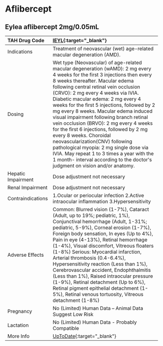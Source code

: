 # Aflibercept

## Eylea aflibercept 2mg/0.05mL

| TAH Drug Code      | [IEYL](https://www.tahsda.org.tw/drugs/hissearch.php?drug_code=IEYL){:target="_blank"}                                                                                                                                                                                                                                                                                                                                                                                                                                                                                                                                                                                                                                                       |
|:-------------------|:---------------------------------------------------------------------------------------------------------------------------------------------------------------------------------------------------------------------------------------------------------------------------------------------------------------------------------------------------------------------------------------------------------------------------------------------------------------------------------------------------------------------------------------------------------------------------------------------------------------------------------------------------------------------------------------------------------------------------------------------|
| Indications        | Treatment of neovascular (wet) age-related macular degeneration (AMD).                                                                                                                                                                                                                                                                                                                                                                                                                                                                                                                                                                                                                                                                       |
| Dosing             | Wet type (Neovascular) of age-related macular degeneration (wAMD): 2 mg every 4 weeks for the first 3 injections then every 8 weeks thereafter. Macular edema following central retinal vein occlusion (CRVO): 2 mg every 4 weeks via IVIA. Diabetic macular edema: 2 mg every 4 weeks for the first 5 injections, followed by 2 mg every 8 weeks. Macular edema induced visual impairment following branch retinal vein occlusion (BRVO): 2 mg every 4 weeks for the first 6 injections, followed by 2 mg every 8 weeks. Choroidal neovascularization(CNV) following pathological myopia: 2 mg single dose via IVIA. May repeat 1 to 3 times a year with the 1 month- interval according to the doctor's judgment on vision and/or anatomy. |
| Hepatic Impairment | Dose adjustment not necessary                                                                                                                                                                                                                                                                                                                                                                                                                                                                                                                                                                                                                                                                                                                |
| Renal Impairment   | Dose adjustment not necessary                                                                                                                                                                                                                                                                                                                                                                                                                                                                                                                                                                                                                                                                                                                |
| Contraindications  | 1.Ocular or periocular infection 2.Active intraocular inflammation 3.Hypersensitivity                                                                                                                                                                                                                                                                                                                                                                                                                                                                                                                                                                                                                                                        |
| Adverse Effects    | Common: Blurred vision (1-7%), Cataract (Adult, up to 19%; pediatric, 1%), Conjunctival hemorrhage (Adult, 1-31%; pediatric, 5-9%), Corneal erosion (1-7%), Foreign body sensation, In eyes (Up to 4%), Pain in eye (4-13%), Retinal hemorrhage (1-4%), Visual discomfort, Vitreous floaters (1-8%) Serious: Myocardial infarction, Arterial thrombosis (0.4-6.4%), Hypersensitivity reaction (Less than 1%), Cerebrovascular accident, Endophthalmitis (Less than 1%), Raised intraocular pressure (1-9%), Retinal detachment (Up to 6%), Retinal pigment epithelial detachment (1-5%), Retinal venous tortuosity, Vitreous detachment (1-8%)                                                                                               |
| Pregnancy          | No (Limited) Human Data – Animal Data Suggest Low Risk                                                                                                                                                                                                                                                                                                                                                                                                                                                                                                                                                                                                                                                                                       |
| Lactation          | No (Limited) Human Data - Probably Compatible                                                                                                                                                                                                                                                                                                                                                                                                                                                                                                                                                                                                                                                                                                |
| More Info          | [UpToDate](https://www.uptodate.com/contents/aflibercept-drug-information){:target="_blank"}                                                                                                                                                                                                                                                                                                                                                                                                                                                                                                                                                                                                                                                 |

